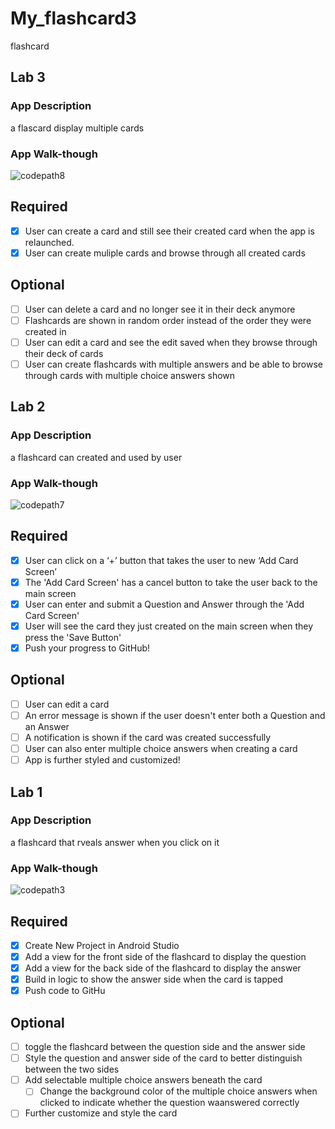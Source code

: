 # My_flashcard3

flashcard



## Lab 3

### App Description
a flascard display multiple cards

### App Walk-though
![codepath8](https://user-images.githubusercontent.com/90811892/160226439-96e2b85c-5819-47b2-81e1-e9a2eac517fd.gif)




## Required
- [x] User can create a card and still see their created card when the app is relaunched.
- [x] User can create muliple cards and browse through all created cards

## Optional
- [ ] User can delete a card and no longer see it in their deck anymore
- [ ] Flashcards are shown in random order instead of the order they were created in
- [ ] User can edit a card and see the edit saved when they browse through their deck of cards
- [ ] User can create flashcards with multiple answers and be able to browse through cards with multiple choice answers shown
## Lab 2

### App Description
a flashcard can created and used by user 

### App Walk-though



![codepath7](https://user-images.githubusercontent.com/90811892/160220927-623080d0-7375-4690-8265-45aa38c92e06.gif)



## Required
- [x] User can click on a ‘+’ button that takes the user to new ‘Add Card Screen’
- [x] The 'Add Card Screen' has a cancel button to take the user back to the main screen
- [x] User can enter and submit a Question and Answer through the 'Add Card Screen'
- [x] User will see the card they just created on the main screen when they press the 'Save Button'
- [x] Push your progress to GitHub!

## Optional
- [ ] User can edit a card
- [ ] An error message is shown if the user doesn't enter both a Question and an Answer
- [ ] A notification is shown if the card was created successfully
- [ ] User can also enter multiple choice answers when creating a card
- [ ] App is further styled and customized!
## Lab 1

### App Description
a flashcard that rveals answer when you click on it 

### App Walk-though
![codepath3](https://user-images.githubusercontent.com/90811892/156845944-77b61097-1fde-43e9-b690-6558cb19cb1f.gif)




## Required
- [x] Create New Project in Android Studio
- [x] Add a view for the front side of the flashcard to display the question
- [x] Add a view for the back side of the flashcard to display the answer
- [x] Build in logic to show the answer side when the card is tapped
- [x] Push code to GitHu
## Optional
- [ ] toggle the flashcard between the question side and the answer side
- [ ] Style the question and answer side of the card to better distinguish between the two sides
- [ ] Add selectable multiple choice answers beneath the card
   - [ ] Change the background color of the multiple choice answers when clicked to indicate whether the question waanswered correctly
- [ ] Further customize and style the card

